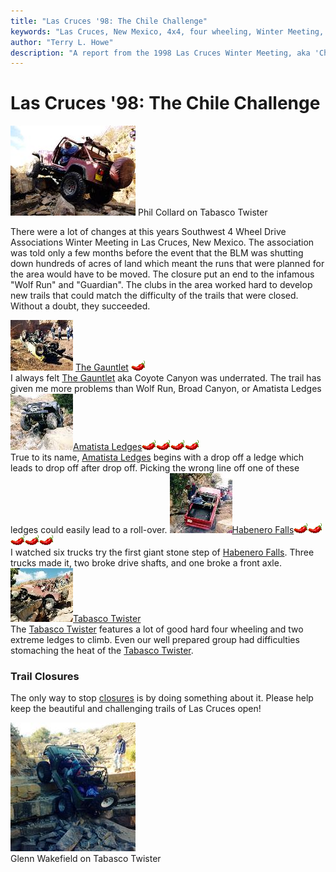```yaml
---
title: "Las Cruces '98: The Chile Challenge"
keywords: "Las Cruces, New Mexico, 4x4, four wheeling, Winter Meeting, 1998, Chile Challenge, Guardian, Wolf Run, Gauntlet, Tabasco Twister, Habenero Falls, Amatista Ledges, Jeep, Toyota, Ford, Bronco, CJ, Wrangler, Kronos"
author: "Terry L. Howe"
description: "A report from the 1998 Las Cruces Winter Meeting, aka 'Chile Challenge'.  Trail reports from the Gauntlet, Amatista Ledges, and Tabasco Twister (aka Kronos)."
---
```

# Las Cruces '98: The Chile Challenge

[![Phil Collard on Tabasco Twister](/img/terry/trail/lc98b_.jpg)](/img/terry/trail/lc98b.jpg) Phil Collard on Tabasco Twister 

There were a lot of changes at this years Southwest 4 Wheel Drive Associations Winter Meeting in Las Cruces, New Mexico. The association was told only a few months before the event that the BLM was shutting down hundreds of acres of land which meant the runs that were planned for the area would have to be moved. The closure put an end to the infamous "Wolf Run" and "Guardian". The clubs in the area worked hard to develop new trails that could match the difficulty of the trails that were closed. Without a doubt, they succeeded. 

[![Gauntlet](/img/terry/trail/lc98tocg.jpg)](lc98_gauntlet.html) [The Gauntlet](lc98_gauntlet.html) ![](/img/terry/trail/pepper.gif)  
I always felt [The Gauntlet](lc98_gauntlet.html) aka Coyote Canyon was underrated. The trail has given me more problems than Wolf Run, Broad Canyon, or Amatista Ledges [![Amatista Ledges](/img/terry/trail/lc98toca.jpg)](lc98_amatista.html)[Amatista Ledges](lc98_amatista.html)![](/img/terry/trail/pepper.gif)![](/img/terry/trail/pepper.gif)![](/img/terry/trail/pepper.gif)![](/img/terry/trail/pepper.gif)  
True to its name, [Amatista Ledges](lc98_amatista.html) begins with a drop off a ledge which leads to drop off after drop off. Picking the wrong line off one of these ledges could easily lead to a roll-over. [![Habenero Falls](/img/terry/trail/lc98toch.jpg)](lc98_habenero.html)[Habenero Falls](lc98_habenero.html)![](/img/terry/trail/pepper.gif)![](/img/terry/trail/pepper.gif)![](/img/terry/trail/pepper.gif)![](/img/terry/trail/pepper.gif)![](/img/terry/trail/pepper.gif)  
I watched six trucks try the first giant stone step of [Habenero Falls](lc98_habenero.html). Three trucks made it, two broke drive shafts, and one broke a front axle. [![Tabasco Twister](/img/terry/trail/lc98toc_.jpg)](lc98_tabasco.html)[Tabasco Twister](lc98_tabasco.html)  
The [Tabasco Twister](lc98_tabasco.html) features a lot of good hard four wheeling and two extreme ledges to climb. Even our well prepared group had difficulties stomaching the heat of the [Tabasco Twister](lc98_tabasco.html). 

### Trail Closures

The only way to stop [closures](lc98_closure.html) is by doing something about it. Please help keep the beautiful and challenging trails of Las Cruces open! 

[![Glenn Wakefield on Tabasco Twister](/img/terry/trail/lc984_.jpg)](/img/terry/trail/lc984.jpg)   
Glenn Wakefield on Tabasco Twister